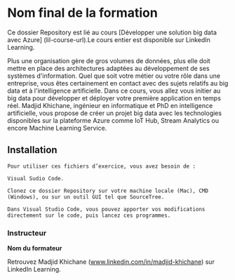 # Nom final de la formation

Ce dossier Repository est lié au cours [Développer une solution big data avec Azure] (lil-course-url).Le cours entier est disponible sur LinkedIn Learning.

Plus une organisation gère de gros volumes de données, plus elle doit mettre en place des architectures adaptées au développement de ses systèmes d'information. Quel que soit votre métier ou votre rôle dans une entreprise, vous êtes certainement en contact avec des sujets relatifs au big data et à l'intelligence artificielle. Dans ce cours, vous allez vous initier au big data pour développer et déployer votre première application en temps réel. Madjid Khichane, ingénieur en informatique et PhD en intelligence artificielle, vous propose de créer un projet big data avec les technologies disponibles sur la plateforme Azure comme IoT Hub, Stream Analytics ou encore Machine Learning Service.		

## Installation

    Pour utiliser ces fichiers d’exercice, vous avez besoin de : 
    
    Visual Sudio Code.
    
    Clonez ce dossier Repository sur votre machine locale (Mac), CMD (Windows), ou sur un outil GUI tel que SourceTree. 
    
    Dans Visual Studio Code, vous pouvez apporter vos modifications directement sur le code, puis lancez ces programmes.



### Instructeur

**Nom du formateur** 

 Retrouvez Madjid Khichane (www.linkedin.com/in/madjid-khichane) sur LinkedIn Learning.

[lil-course-url]: https://www.linkedin.com/learning/building-a-graphql-project-with-react-js
[lil-thumbnail-url]: https://cdn.lynda.com/course/2875095/2875095-1615224395432-16x9.jpg	
